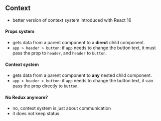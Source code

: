 ## Context
- better version of context system introduced with React 16

#### Props system
- gets data from a parent component to a **direct** child component.
- `app > header > button`: if `app` needs to change the button text, it must pass the prop to `header`, and `header` to `button`.

#### Context system
- gets data from a parent component to **any** nested child component.
- `app > header > button`: if `app` needs to change the button text, it can pass the prop directly to `button`.

#### No Redux anymore?
- no, context system is just about communication
- it does not keep status
